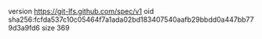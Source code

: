 version https://git-lfs.github.com/spec/v1
oid sha256:fcfda537c10c05464f7a1ada02bd183407540aafb29bbdd0a447bb779d3a9fd6
size 369
